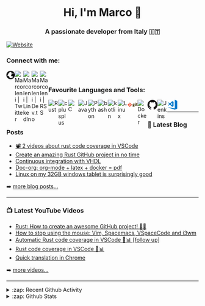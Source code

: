 <h1 align="center">Hi, I'm Marco 👋</h1>
<h3 align="center">A passionate developer from Italy 🇮🇹</h3>

[![Website](https://img.shields.io/website?label=marcoieni.com&style=for-the-badge&url=https%3A%2F%2Fmarcoieni.com)](https://marcoieni.com)

<!--
**MarcoIeni/MarcoIeni** is a ✨ _special_ ✨ repository because its `README.md` (this file) appears on your GitHub profile.

Here are some ideas to get you started:

- 🔭 I’m currently working on ...
- 🌱 I’m currently learning ...
- 👯 I’m looking to collaborate on ...
- 🤔 I’m looking for help with ...
- 💬 Ask me about ...
- 📫 How to reach me: ...
- 😄 Pronouns: ...
- ⚡ Fun fact: ...
-->

### Connect with me:

[<img align="left" alt="marcoieni.com" width="22px" src="https://raw.githubusercontent.com/iconic/open-iconic/master/svg/globe.svg" />][website]
[<img align="left" alt="MarcoIeni | Twitter" width="22px" src="https://cdn.jsdelivr.net/npm/simple-icons@v3/icons/twitter.svg" />][twitter]
[<img align="left" alt="MarcoIeni | LinkedIn" width="22px" src="https://cdn.jsdelivr.net/npm/simple-icons@v3/icons/linkedin.svg" />][linkedin]
[<img align="left" alt="MarcoIeni | Dev.to" width="22px" src="https://cdn.jsdelivr.net/npm/simple-icons@3/icons/dev-dot-to.svg" />][devto]
[<img align="left" alt="MarcoIeni | RSS" width="22px" src="https://cdn.jsdelivr.net/npm/simple-icons@v3/icons/rss.svg" />][rss]

<br />

### Favourite Languages and Tools:

[<img align="left" alt="Rust" width="26px" src="https://devicons.github.io/devicon/devicon.git/icons/rust/rust-plain.svg" />](https://github.com/MarcoIeni/poke-speare)

[<img align="left" alt="cplusplus" width="26px" src="https://devicons.github.io/devicon/devicon.git/icons/cplusplus/cplusplus-original.svg" />](https://github.com/MarcoIeni/accelerometer_game)

<img align="left" alt="C" width="26px" src="https://devicons.github.io/devicon/devicon.git/icons/c/c-original.svg" />

[<img align="left" alt="Java" width="26px" src="https://devicons.github.io/devicon/devicon.git/icons/java/java-original-wordmark.svg" />](https://bitbucket.org/GabrieleIannone/ps04/src/master/)

[<img align="left" alt="Python" width="26px" src="https://devicons.github.io/devicon/devicon.git/icons/python/python-original.svg" />](https://github.com/MarcoIeni/walking-bus)

<img align="left" alt="bash" width="26px" src="https://www.vectorlogo.zone/logos/gnu_bash/gnu_bash-icon.svg" />

[<img align="left" alt="kotlin" width="26px" src="https://www.vectorlogo.zone/logos/kotlinlang/kotlinlang-icon.svg" />](https://github.com/MarcoIeni/github-stats)

<img align="left" alt="Linux" width="26px" src="https://devicons.github.io/devicon/devicon.git/icons/linux/linux-original.svg" />
<img align="left" alt="Git" width="26px" src="https://raw.githubusercontent.com/github/explore/80688e429a7d4ef2fca1e82350fe8e3517d3494d/topics/git/git.png" />

[<img align="left" alt="Docker" width="26px" src="https://devicons.github.io/devicon/devicon.git/icons/docker/docker-original-wordmark.svg" />](https://github.com/doc-org/docker)

[<img align="left" alt="GitHub" width="26px" src="https://raw.githubusercontent.com/github/explore/78df643247d429f6cc873026c0622819ad797942/topics/github/github.png" />](https://github.com/VUnit/vunit_action)

<img align="left" alt="Jenkins" width="26px" src="https://www.vectorlogo.zone/logos/jenkins/jenkins-icon.svg" />

[<img align="left" alt="Visual Studio Code" width="26px" src="https://raw.githubusercontent.com/github/explore/80688e429a7d4ef2fca1e82350fe8e3517d3494d/topics/visual-studio-code/visual-studio-code.png" />](https://github.com/VSpaceCode/VSpaceCode)

<br />

---

### 📕 Latest Blog Posts

<!-- BLOG-POST-LIST:START -->
- [📽 2 videos about rust code coverage in VSCode](https://www.marcoieni.com/2020/10/2-videos-about-rust-code-coverage-in-vscode/)
- [Create an amazing Rust GitHub project in no time](https://www.marcoieni.com/2020/09/create-an-amazing-rust-github-project-in-no-time/)
- [Continuous integration with VHDL](https://www.marcoieni.com/2020/04/continuous-integration-with-vhdl/)
- [Doc-org: org-mode + latex + docker = pdf](https://www.marcoieni.com/2020/02/doc-org-org-mode-latex-docker-pdf/)
- [Linux on my 32GB windows tablet is surprisingly good](https://www.marcoieni.com/2020/01/linux-on-my-32gb-windows-tablet-is-surprisingly-good/)
<!-- BLOG-POST-LIST:END -->

➡️ [more blog posts...](https://marcoieni.com)

---

### 📺 Latest YouTube Videos

<!-- YOUTUBE:START -->
- [Rust: How to create an awesome GitHub project! 🦀🦑](https://www.youtube.com/watch?v=meAz2RQMHvM)
- [How to stop using the mouse: Vim, Spacemacs, VSpaceCode and i3wm](https://www.youtube.com/watch?v=0aQGy0sQiUU)
- [Automatic Rust code coverage in VSCode 🦀📊 [follow up]](https://www.youtube.com/watch?v=JEgrkmEAHjA)
- [Rust code coverage in VSCode 🦀📊](https://www.youtube.com/watch?v=6pDku63JNYQ)
- [Quick translation in Chrome](https://www.youtube.com/watch?v=sh7mZQOhJKs)
<!-- YOUTUBE:END -->

➡️ [more videos...](https://youtube.com/MarcoIeni)

---

<details>
  <summary>:zap: Recent Github Activity</summary>
  
<!--START_SECTION:activity-->
1. 🗣 Commented on [#333](https://github.com/lotabout/skim/issues/333) in [lotabout/skim](https://github.com/lotabout/skim)
2. 💪 Opened PR [#48](https://github.com/enseadaio/enseada/pull/48) in [enseadaio/enseada](https://github.com/enseadaio/enseada)
3. 🗣 Commented on [#13](https://github.com/oss-italy/comments/issues/13) in [oss-italy/comments](https://github.com/oss-italy/comments)
4. 🗣 Commented on [#12](https://github.com/oss-italy/comments/issues/12) in [oss-italy/comments](https://github.com/oss-italy/comments)
5. 🗣 Commented on [#411](https://github.com/dandavison/delta/issues/411) in [dandavison/delta](https://github.com/dandavison/delta)
<!--END_SECTION:activity-->
  
</details>

<details>
  <summary>:zap: Github Stats</summary>

<p>&nbsp;<img align="center" src="https://github-readme-stats.vercel.app/api?username=marcoieni&show_icons=true" alt="marcoieni" /></p>


</details>

[website]: https://marcoieni.com
[twitter]: https://twitter.com/MarcoIeni
[linkedin]: https://linkedin.com/in/MarcoIeni
[rss]: https://www.marcoieni.com/posts/index.xml
[devto]: https://dev.to/marcoieni
